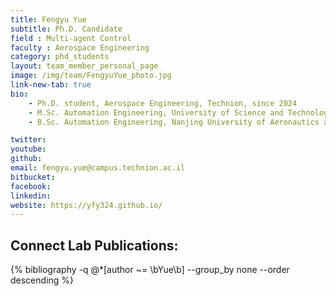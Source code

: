```yaml
---
title: Fengyu Yue
subtitle: Ph.D. Candidate
field : Multi-agent Control
faculty : Aerospace Engineering
category: phd_students
layout: team_member_personal_page
image: /img/team/FengyuYue_photo.jpg
link-new-tab: true
bio:
    - Ph.D. student, Aerospace Engineering, Technion, since 2024
    - M.Sc. Automation Engineering, University of Science and Technology of China, 2023
    - B.Sc. Automation Engineering, Nanjing University of Aeronautics and Astronautics, 2020

twitter:
youtube:
github:
email: fengyu.yue@campus.technion.ac.il
bitbucket: 
facebook:
linkedin: 
website: https://yfy324.github.io/
---
```


## Connect Lab Publications: 

 {% bibliography -q @*[author ~= \bYue\b] --group_by none --order descending %}